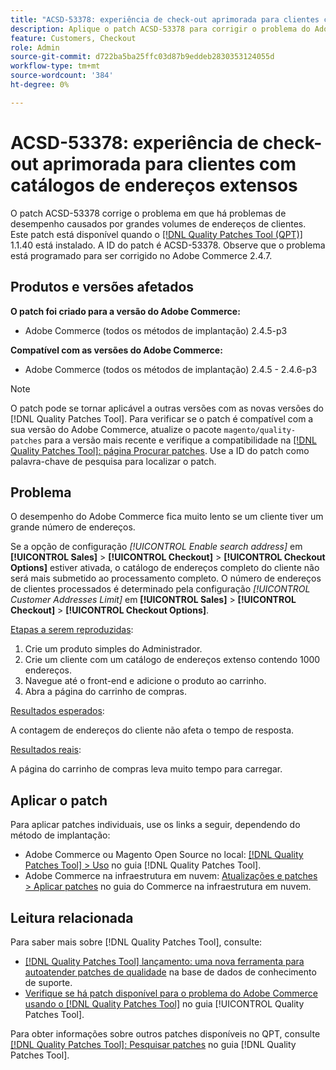 ```yaml
---
title: "ACSD-53378: experiência de check-out aprimorada para clientes com catálogos de endereços extensos"
description: Aplique o patch ACSD-53378 para corrigir o problema do Adobe Commerce em que há problemas de desempenho causados por grandes volumes de endereços de clientes.
feature: Customers, Checkout
role: Admin
source-git-commit: d722ba5ba25ffc03d87b9eddeb2830353124055d
workflow-type: tm+mt
source-wordcount: '384'
ht-degree: 0%

---
```


# ACSD-53378: experiência de check-out aprimorada para clientes com catálogos de endereços extensos

O patch ACSD-53378 corrige o problema em que há problemas de desempenho causados por grandes volumes de endereços de clientes. Este patch está disponível quando o [[!DNL Quality Patches Tool (QPT)]](https://experienceleague.adobe.com/en/docs/commerce-knowledge-base/kb/announcements/commerce-announcements/magento-quality-patches-released-new-tool-to-self-serve-quality-patches) 1.1.40 está instalado. A ID do patch é ACSD-53378. Observe que o problema está programado para ser corrigido no Adobe Commerce 2.4.7.

## Produtos e versões afetados

**O patch foi criado para a versão do Adobe Commerce:**

* Adobe Commerce (todos os métodos de implantação) 2.4.5-p3

**Compatível com as versões do Adobe Commerce:**

* Adobe Commerce (todos os métodos de implantação) 2.4.5 - 2.4.6-p3

>[!NOTE]
>
>O patch pode se tornar aplicável a outras versões com as novas versões do [!DNL Quality Patches Tool]. Para verificar se o patch é compatível com a sua versão do Adobe Commerce, atualize o pacote `magento/quality-patches` para a versão mais recente e verifique a compatibilidade na [[!DNL Quality Patches Tool]: página Procurar patches](https://experienceleague.adobe.com/tools/commerce-quality-patches/index.html). Use a ID do patch como palavra-chave de pesquisa para localizar o patch.

## Problema

O desempenho do Adobe Commerce fica muito lento se um cliente tiver um grande número de endereços.

Se a opção de configuração *[!UICONTROL Enable search address]* em **[!UICONTROL Sales]** > **[!UICONTROL Checkout]** > **[!UICONTROL Checkout Options]** estiver ativada, o catálogo de endereços completo do cliente não será mais submetido ao processamento completo. O número de endereços de clientes processados é determinado pela configuração *[!UICONTROL Customer Addresses Limit]* em **[!UICONTROL Sales]** > **[!UICONTROL Checkout]** > **[!UICONTROL Checkout Options]**.

<u>Etapas a serem reproduzidas</u>:

1. Crie um produto simples do Administrador.
1. Crie um cliente com um catálogo de endereços extenso contendo 1000 endereços.
1. Navegue até o front-end e adicione o produto ao carrinho.
1. Abra a página do carrinho de compras.

<u>Resultados esperados</u>:

A contagem de endereços do cliente não afeta o tempo de resposta.

<u>Resultados reais</u>:

A página do carrinho de compras leva muito tempo para carregar.

## Aplicar o patch

Para aplicar patches individuais, use os links a seguir, dependendo do método de implantação:

* Adobe Commerce ou Magento Open Source no local: [[!DNL Quality Patches Tool] > Uso](https://experienceleague.adobe.com/docs/commerce-operations/tools/quality-patches-tool/usage.html) no guia [!DNL Quality Patches Tool].
* Adobe Commerce na infraestrutura em nuvem: [Atualizações e patches > Aplicar patches](https://experienceleague.adobe.com/docs/commerce-cloud-service/user-guide/develop/upgrade/apply-patches.html) no guia do Commerce na infraestrutura em nuvem.

## Leitura relacionada

Para saber mais sobre [!DNL Quality Patches Tool], consulte:

* [[!DNL Quality Patches Tool] lançamento: uma nova ferramenta para autoatender patches de qualidade](https://experienceleague.adobe.com/en/docs/commerce-knowledge-base/kb/announcements/commerce-announcements/magento-quality-patches-released-new-tool-to-self-serve-quality-patches) na base de dados de conhecimento de suporte.
* [Verifique se há patch disponível para o problema do Adobe Commerce usando o  [!DNL Quality Patches Tool]](/help/tools/quality-patches-tool/patches-available-in-qpt/check-patch-for-magento-issue-with-magento-quality-patches.md) no guia [!UICONTROL Quality Patches Tool].


Para obter informações sobre outros patches disponíveis no QPT, consulte [[!DNL Quality Patches Tool]: Pesquisar patches](https://experienceleague.adobe.com/tools/commerce-quality-patches/index.html) no guia [!DNL Quality Patches Tool].
